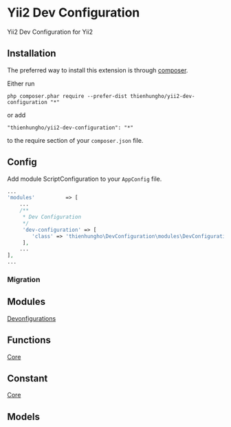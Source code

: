 Yii2 Dev Configuration
====================
Yii2 Dev Configuration for Yii2

Installation
------------

The preferred way to install this extension is through [composer](http://getcomposer.org/download/).

Either run

```
php composer.phar require --prefer-dist thienhungho/yii2-dev-configuration "*"
```

or add

```
"thienhungho/yii2-dev-configuration": "*"
```

to the require section of your `composer.json` file.

Config
------------

Add module ScriptConfiguration to your `AppConfig` file.

```php
...
'modules'          => [
    ...
    /**
     * Dev Configuration
     */
     'dev-configuration' => [
        'class' => 'thienhungho\DevConfiguration\modules\DevConfiguration\DevConfiguration',
     ],
    ...
],
...
```

### Migration

Modules
------------

[Devonfigurations](https://github.com/thienhungho/yii2-dev-configuration/tree/master/src/modules/DevConfiguration)

Functions
------------

[Core](https://github.com/thienhungho/yii2-dev-configuration/tree/master/src/functions/core.php)

Constant
------------

[Core](https://github.com/thienhungho/yii2-dev-configuration/tree/master/src/const/core.php)

Models
------------